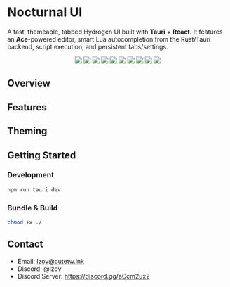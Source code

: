 # Nocturnal UI

 A fast, themeable, tabbed Hydrogen UI built with **Tauri** + **React**. It features an **Ace**-powered editor, smart Lua autocompletion from the Rust/Tauri backend, script execution, and persistent tabs/settings.

<p align="center">
  <img src="https://img.shields.io/badge/Tauri-FFC131?style=for-the-badge&logo=tauri&logoColor=black" />
  <img src="https://img.shields.io/badge/Tailwind%20CSS-06B6D4?style=for-the-badge&logo=tailwindcss&logoColor=white" />
  <img src="https://img.shields.io/badge/Rust-000000?style=for-the-badge&logo=rust&logoColor=white" />
  <img src="https://img.shields.io/badge/TypeScript-3178C6?style=for-the-badge&logo=typescript&logoColor=white" />
  <img src="https://img.shields.io/badge/Vite-646CFF?style=for-the-badge&logo=vite&logoColor=white" />
  <img src="https://img.shields.io/badge/React-61DAFB?style=for-the-badge&logo=react&logoColor=black" />
  <img src="https://img.shields.io/badge/Ace%20Editor-66CCFF?style=for-the-badge" />
  <img src="https://img.shields.io/badge/Lucide-0A0A0A?style=for-the-badge&logo=lucide&logoColor=white" />
  <img src="https://img.shields.io/badge/npm-CB3837?style=for-the-badge&logo=npm&logoColor=white" />
  <img src="https://img.shields.io/github/downloads/l1zov/nocturnaluiv2/total?style=for-the-badge&logo=github&logoColor=white&color=181717" />
</p>

## Overview



## Features



## Theming



## Getting Started

### Development

```bash
npm run tauri dev
```

### Bundle & Build

```bash
chmod +x ./
```

## Contact

- Email: lzov@cutetw.ink
- Discord: @lzov 
- Discord Server: https://discord.gg/aCcm2ux2
